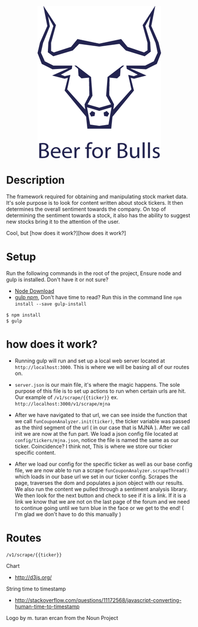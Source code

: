 <p align="center">
  <img src="/media/images/logo.png" alt="Fun Coupon Analyzer"/>
</p>

Description
===

The framework required for obtaining and manipulating stock market data. It's sole purpose is to look for content 
written about stock tickers. It then determines the overall sentiment towards the company. On top of determining the 
sentiment towards a stock, it also has the ability to suggest new stocks bring it to the attention of the user.

Cool, but [how does it work?][how does it work?]

Setup
====

Run the following commands in the root of the project, Ensure node and gulp is installed.
Don't have it or not sure? 

* [Node Download](https://nodejs.org/download/)
* [gulp npm](https://www.npmjs.com/package/gulp-install), Don't have time to read? Run this in the command line `npm install --save gulp-install`

```
$ npm install
$ gulp
```

how does it work?
===

* Running gulp will run and set up a local web server located at `http://localhost:3000`. This is where we will be basing
all of our routes on.

* `server.json` is our main file, it's where the magic happens. The sole purpose of this file is to set up actions to run
when certain urls are hit. Our example of `/v1/scrape/{{ticker}}` ex. `http://localhost:3000/v1/scrape/mjna`

* After we have navigated to that url, we can see inside the function that we call  `funCouponAnalyzer.init(ticker)`, 
the ticker variable was passed as the third segment of the url ( in our case that is MJNA ). After we call init we are now 
at the fun part. We load a json config file located at `config/tickers/mjna.json`, notice the file is named the same as our ticker.
Coincidence? I think not, This is where we store our ticker specific content. 

* After we load our config for the specific ticker as well as our base config file, we are now able to run a scrape 
`funCouponAnalyzer.scrapeThread()` which loads in our base url we set in our ticker config. Scrapes the page, traverses the dom and
populates a json object with our results. We also run the content we pulled through a sentiment analysis library.
We then look for the next button and check to see if it is a link. If it is a link we know that we are not on the last page 
of the forum and we need to continue going until we turn blue in the face or we get to the end! ( I'm glad we don't have to do this
manually )

Routes
===
`/v1/scrape/{{ticker}}`


Chart 
* http://d3js.org/

String time to timestamp 
* http://stackoverflow.com/questions/11172568/javascript-converting-human-time-to-timestamp

Logo by m. turan ercan from the Noun Project
